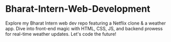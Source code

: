 # Bharat-Intern-Web-Development
Explore my Bharat Intern web dev repo featuring a Netflix clone &amp; a weather app. Dive into front-end magic with HTML, CSS, JS, and backend prowess for real-time weather updates. Let's code the future!
